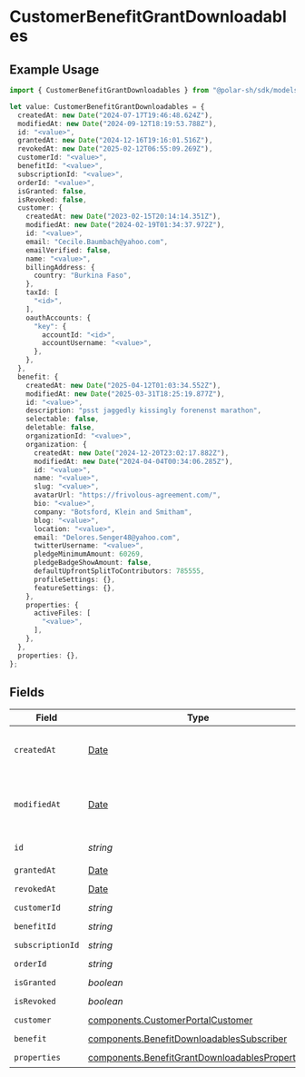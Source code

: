 # CustomerBenefitGrantDownloadables

## Example Usage

```typescript
import { CustomerBenefitGrantDownloadables } from "@polar-sh/sdk/models/components/customerbenefitgrantdownloadables.js";

let value: CustomerBenefitGrantDownloadables = {
  createdAt: new Date("2024-07-17T19:46:48.624Z"),
  modifiedAt: new Date("2024-09-12T18:19:53.788Z"),
  id: "<value>",
  grantedAt: new Date("2024-12-16T19:16:01.516Z"),
  revokedAt: new Date("2025-02-12T06:55:09.269Z"),
  customerId: "<value>",
  benefitId: "<value>",
  subscriptionId: "<value>",
  orderId: "<value>",
  isGranted: false,
  isRevoked: false,
  customer: {
    createdAt: new Date("2023-02-15T20:14:14.351Z"),
    modifiedAt: new Date("2024-02-19T01:34:37.972Z"),
    id: "<value>",
    email: "Cecile.Baumbach@yahoo.com",
    emailVerified: false,
    name: "<value>",
    billingAddress: {
      country: "Burkina Faso",
    },
    taxId: [
      "<id>",
    ],
    oauthAccounts: {
      "key": {
        accountId: "<id>",
        accountUsername: "<value>",
      },
    },
  },
  benefit: {
    createdAt: new Date("2025-04-12T01:03:34.552Z"),
    modifiedAt: new Date("2025-03-31T18:25:19.877Z"),
    id: "<value>",
    description: "psst jaggedly kissingly forenenst marathon",
    selectable: false,
    deletable: false,
    organizationId: "<value>",
    organization: {
      createdAt: new Date("2024-12-20T23:02:17.882Z"),
      modifiedAt: new Date("2024-04-04T00:34:06.285Z"),
      id: "<value>",
      name: "<value>",
      slug: "<value>",
      avatarUrl: "https://frivolous-agreement.com/",
      bio: "<value>",
      company: "Botsford, Klein and Smitham",
      blog: "<value>",
      location: "<value>",
      email: "Delores.Senger48@yahoo.com",
      twitterUsername: "<value>",
      pledgeMinimumAmount: 60269,
      pledgeBadgeShowAmount: false,
      defaultUpfrontSplitToContributors: 785555,
      profileSettings: {},
      featureSettings: {},
    },
    properties: {
      activeFiles: [
        "<value>",
      ],
    },
  },
  properties: {},
};
```

## Fields

| Field                                                                                                            | Type                                                                                                             | Required                                                                                                         | Description                                                                                                      |
| ---------------------------------------------------------------------------------------------------------------- | ---------------------------------------------------------------------------------------------------------------- | ---------------------------------------------------------------------------------------------------------------- | ---------------------------------------------------------------------------------------------------------------- |
| `createdAt`                                                                                                      | [Date](https://developer.mozilla.org/en-US/docs/Web/JavaScript/Reference/Global_Objects/Date)                    | :heavy_check_mark:                                                                                               | Creation timestamp of the object.                                                                                |
| `modifiedAt`                                                                                                     | [Date](https://developer.mozilla.org/en-US/docs/Web/JavaScript/Reference/Global_Objects/Date)                    | :heavy_check_mark:                                                                                               | Last modification timestamp of the object.                                                                       |
| `id`                                                                                                             | *string*                                                                                                         | :heavy_check_mark:                                                                                               | The ID of the object.                                                                                            |
| `grantedAt`                                                                                                      | [Date](https://developer.mozilla.org/en-US/docs/Web/JavaScript/Reference/Global_Objects/Date)                    | :heavy_check_mark:                                                                                               | N/A                                                                                                              |
| `revokedAt`                                                                                                      | [Date](https://developer.mozilla.org/en-US/docs/Web/JavaScript/Reference/Global_Objects/Date)                    | :heavy_check_mark:                                                                                               | N/A                                                                                                              |
| `customerId`                                                                                                     | *string*                                                                                                         | :heavy_check_mark:                                                                                               | N/A                                                                                                              |
| `benefitId`                                                                                                      | *string*                                                                                                         | :heavy_check_mark:                                                                                               | N/A                                                                                                              |
| `subscriptionId`                                                                                                 | *string*                                                                                                         | :heavy_check_mark:                                                                                               | N/A                                                                                                              |
| `orderId`                                                                                                        | *string*                                                                                                         | :heavy_check_mark:                                                                                               | N/A                                                                                                              |
| `isGranted`                                                                                                      | *boolean*                                                                                                        | :heavy_check_mark:                                                                                               | N/A                                                                                                              |
| `isRevoked`                                                                                                      | *boolean*                                                                                                        | :heavy_check_mark:                                                                                               | N/A                                                                                                              |
| `customer`                                                                                                       | [components.CustomerPortalCustomer](../../models/components/customerportalcustomer.md)                           | :heavy_check_mark:                                                                                               | N/A                                                                                                              |
| `benefit`                                                                                                        | [components.BenefitDownloadablesSubscriber](../../models/components/benefitdownloadablessubscriber.md)           | :heavy_check_mark:                                                                                               | N/A                                                                                                              |
| `properties`                                                                                                     | [components.BenefitGrantDownloadablesProperties](../../models/components/benefitgrantdownloadablesproperties.md) | :heavy_check_mark:                                                                                               | N/A                                                                                                              |